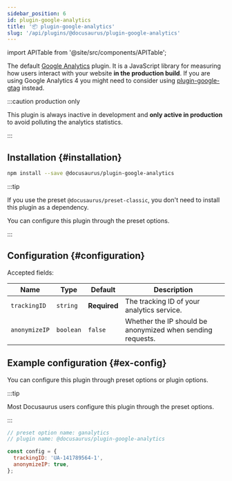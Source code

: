```yaml
---
sidebar_position: 6
id: plugin-google-analytics
title: '📦 plugin-google-analytics'
slug: '/api/plugins/@docusaurus/plugin-google-analytics'
---
```


import APITable from '@site/src/components/APITable';

The default [Google Analytics](https://developers.google.com/analytics/devguides/collection/analyticsjs/) plugin. It is a JavaScript library for measuring how users interact with your website **in the production build**. If you are using Google Analytics 4 you might need to consider using [plugin-google-gtag](./plugin-google-gtag.md) instead.

:::caution production only

This plugin is always inactive in development and **only active in production** to avoid polluting the analytics statistics.

:::

## Installation {#installation}

```bash npm2yarn
npm install --save @docusaurus/plugin-google-analytics
```

:::tip

If you use the preset `@docusaurus/preset-classic`, you don't need to install this plugin as a dependency.

You can configure this plugin through the preset options.

:::

## Configuration {#configuration}

Accepted fields:

<APITable>

| Name | Type | Default | Description |
| --- | --- | --- | --- |
| `trackingID` | `string` | **Required** | The tracking ID of your analytics service. |
| `anonymizeIP` | `boolean` | `false` | Whether the IP should be anonymized when sending requests. |

</APITable>

## Example configuration {#ex-config}

You can configure this plugin through preset options or plugin options.

:::tip

Most Docusaurus users configure this plugin through the preset options.

:::

```js config-tabs
// preset option name: ganalytics
// plugin name: @docusaurus/plugin-google-analytics

const config = {
  trackingID: 'UA-141789564-1',
  anonymizeIP: true,
};
```
